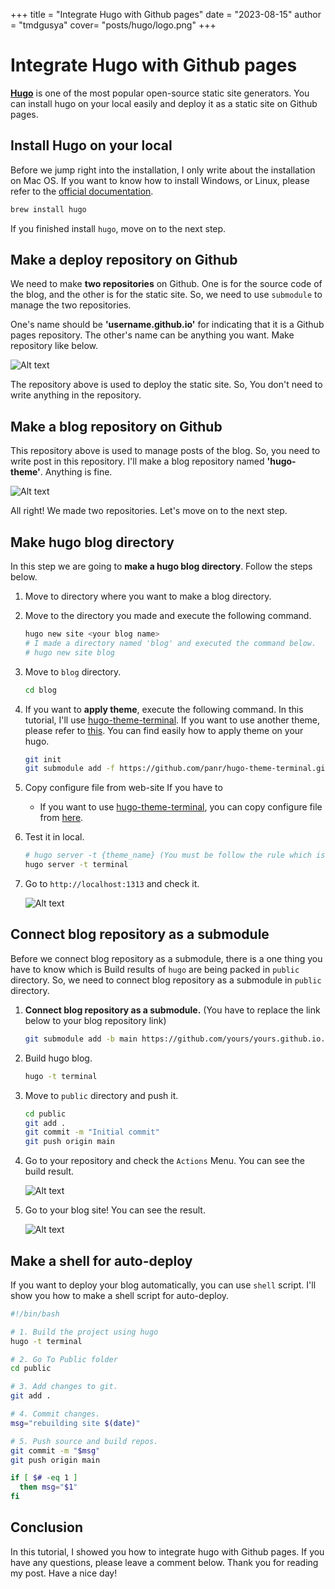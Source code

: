 +++
title = "Integrate Hugo with Github pages" 
date = "2023-08-15" 
author = "tmdgusya" 
cover= "posts/hugo/logo.png"
+++

# Integrate Hugo with Github pages

**[Hugo](https://gohugo.io/)** is one of the most popular open-source static site generators. 
You can install hugo on your local easily and deploy it as a static site on Github pages.

## Install Hugo on your local

Before we jump right into the installation, I only write about the installation on Mac OS. If you want to know how to install Windows, or Linux, please refer to the [official documentation](https://gohugo.io/getting-started/installing/).


```sh
brew install hugo
```

If you finished install `hugo`, move on to the next step.

## Make a deploy repository on Github

We need to make **two repositories** on Github. One is for the source code of the blog, and the other is for the static site. So, we need to use `submodule` to manage the two repositories.

One's name should be **'username.github.io'** for indicating that it is a Github pages repository. The other's name can be anything you want. Make repository like below.

![Alt text](./image.png)

The repository above is used to deploy the static site. So, You don't need to write anything in the repository.

## Make a blog repository on Github

This repository above is used to manage posts of the blog. So, you need to write post in this repository. I'll make a blog repository named **'hugo-theme'**. Anything is fine.

![Alt text](image-1.png)

All right! We made two repositories. Let's move on to the next step.

## Make hugo blog directory

In this step we are going to **make a hugo blog directory**. Follow the steps below.

1. Move to directory where you want to make a blog directory.
2. Move to the directory you made and execute the following command.
    ```sh
    hugo new site <your blog name>
    # I made a directory named 'blog' and executed the command below.
    # hugo new site blog
    ```
3. Move to `blog` directory.
    ```sh
    cd blog
    ```
4. If you want to **apply theme**, execute the following command. In this tutorial, I'll use [hugo-theme-terminal](https://themes.gohugo.io/themes/hugo-theme-terminal/). If you want to use another theme, please refer to [this](https://themes.gohugo.io/). You can find easily how to apply theme on your hugo.
    ```sh
    git init
    git submodule add -f https://github.com/panr/hugo-theme-terminal.git themes/terminal
    ```
5. Copy configure file from web-site If you have to
    - If you want to use [hugo-theme-terminal](https://themes.gohugo.io/themes/hugo-theme-terminal/), you can copy configure file from [here](https://themes.gohugo.io/themes/hugo-theme-terminal/#how-to-configure).
6. Test it in local.
    ```sh
    # hugo server -t {theme_name} (You must be follow the rule which is written in the theme's README.md)
    hugo server -t terminal
    ```
7. Go to `http://localhost:1313` and check it.

    ![Alt text](image-2.png)

## Connect blog repository as a submodule

Before we connect blog repository as a submodule, there is a one thing you have to know which is Build results of `hugo` are being packed in `public` directory. So, we need to connect blog repository as a submodule in `public` directory.

1. **Connect blog repository as a submodule.** (You have to replace the link below to your blog repository link)
    ```sh
    git submodule add -b main https://github.com/yours/yours.github.io.git public
    ```

2. Build hugo blog.
    ```sh
    hugo -t terminal
    ```

3. Move to `public` directory and push it.
    ```sh
    cd public
    git add .
    git commit -m "Initial commit"
    git push origin main
    ```

4. Go to your repository and check the `Actions` Menu. You can see the build result.

    ![Alt text](image-3.png)

5. Go to your blog site! You can see the result.

    ![Alt text](image-4.png)

## Make a shell for auto-deploy

If you want to deploy your blog automatically, you can use `shell` script. I'll show you how to make a shell script for auto-deploy.

```sh
#!/bin/bash

# 1. Build the project using hugo
hugo -t terminal

# 2. Go To Public folder
cd public

# 3. Add changes to git.
git add .

# 4. Commit changes.
msg="rebuilding site $(date)"

# 5. Push source and build repos.
git commit -m "$msg"
git push origin main

if [ $# -eq 1 ]
  then msg="$1"
fi
```

## Conclusion

In this tutorial, I showed you how to integrate hugo with Github pages. If you have any questions, please leave a comment below. Thank you for reading my post. Have a nice day!
